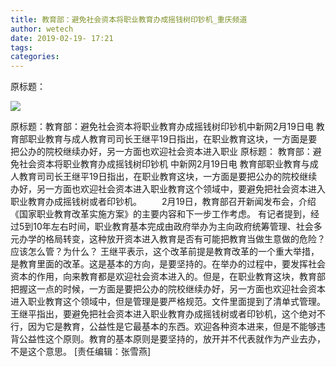 ```yaml
---
title: 教育部：避免社会资本将职业教育办成摇钱树印钞机_重庆频道
author: wetech
date: 2019-02-19- 17:21
tags: 
categories: 
---
```

原标题：
<!-- more -->
                
<img align="center" border="0" src="http://p2.ifengimg.com/a/2016/0810/204c433878d5cf9size1_w16_h16.png" />
                
            
原标题：教育部：避免社会资本将职业教育办成摇钱树印钞机中新网2月19日电 教育部职业教育与成人教育司司长王继平19日指出，在职业教育这块，一方面是要把公办的院校继续办好，另一方面也欢迎社会资本进入职业
原标题：
教育部：避免社会资本将职业教育办成摇钱树印钞机
中新网2月19日电 教育部职业教育与成人教育司司长王继平19日指出，在职业教育这块，一方面是要把公办的院校继续办好，另一方面也欢迎社会资本进入职业教育这个领域中，要避免把社会资本进入职业教育办成摇钱树或者印钞机。
　　2月19日，教育部召开新闻发布会，介绍《国家职业教育改革实施方案》的主要内容和下一步工作考虑。
有记者提到，经过5到10年左右时间，职业教育基本完成由政府举办为主向政府统筹管理、社会多元办学的格局转变，这种放开资本进入教育是否有可能把教育当做生意做的危险？应该怎么管？为什么？
王继平表示，这个改革前提是教育改革的一个重大举措，是教育里面的改革。这是基本的方向，是要坚持的。在举办的过程中，要发挥社会资本的作用，向来教育都是欢迎社会资本进入的。但是，在职业教育这块，教育部把握这一点的时候，一方面是要把公办的院校继续办好，另一方面也欢迎社会资本进入职业教育这个领域中，但是管理是要严格规范。文件里面提到了清单式管理。
王继平指出，要避免把社会资本进入职业教育办成摇钱树或者印钞机，这个绝对不行，因为它是教育，公益性是它最基本的东西。欢迎各种资本进来，但是不能够违背公益性这个原则。教育的基本原则是要坚持的，放开并不代表就作为产业去办，不是这个意思。
[责任编辑：张雪燕]
            
